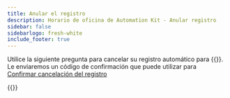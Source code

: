 ```yaml
---
title: Anular el registro
description: Horario de oficina de Automation Kit - Anular registro
sidebar: false
sidebarlogo: fresh-white
include_footer: true
---
```

Utilice la siguiente pregunta para cancelar su registro automático para {{<product-name>}}. Le enviaremos un código de confirmación que puede utilizar para [Confirmar cancelación del registro](/es/office-hours/unregister-confirm)

{{<questions name="/office-hours/unregister.json" completed="Thank you for completing unregistration questions" showNavigationButtons=false >}}
